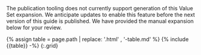 
<div markdown="1" class="stu-note">
 The publication tooling does not currently support generation of this Value Set expansion. We anticipate updates to enable this feature before the next version of this guide is published. We have provided the manual expansion below for your review.

{% assign table = page.path | replace: '.html' , '-table.md' %}
{% include {{table}} -%}
{:.grid}

</div>
